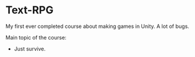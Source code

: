 # Text-RPG
 My first ever completed course about making games in Unity. A lot of bugs.

Main topic of the course:
- Just survive.
